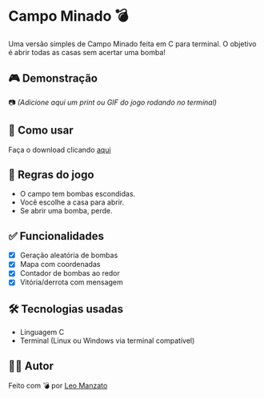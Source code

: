 # Campo Minado 💣

Uma versão simples de Campo Minado feita em C para terminal. O objetivo é abrir todas as casas sem acertar uma bomba!

## 🎮 Demonstração

📷 *(Adicione aqui um print ou GIF do jogo rodando no terminal)*

## 🚀 Como usar

Faça o download clicando [aqui]()

## 🧠 Regras do jogo

- O campo tem bombas escondidas.
- Você escolhe a casa para abrir.
- Se abrir uma bomba, perde.

## ✅ Funcionalidades

- [x] Geração aleatória de bombas
- [x] Mapa com coordenadas
- [x] Contador de bombas ao redor
- [x] Vitória/derrota com mensagem

## 🛠 Tecnologias usadas

- Linguagem C
- Terminal (Linux ou Windows via terminal compatível)

## 👨‍💻 Autor

Feito com 💣 por [Leo Manzato](https://github.com/leomzto)
